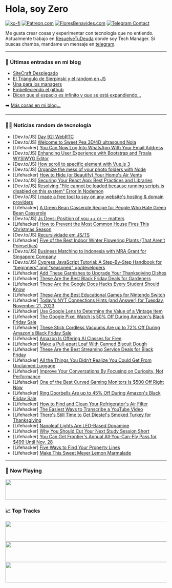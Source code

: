 # Hola, soy Zero

[![ko-fi](https://ko-fi.com/img/githubbutton_sm.svg)](https://ko-fi.com/J3J4N0LUK)
[![Patreon.com](https://img.shields.io/endpoint.svg?url=https%3A%2F%2Fshieldsio-patreon.vercel.app%2Fapi%3Fusername%3Dzerodragon%26type%3Dpatrons&style=for-the-badge)](https://patreon.com/zerodragon)
[![FloresBenavides.com](https://img.shields.io/website?down_message=oops&label=MiBlog&style=for-the-badge&up_message=online&url=https%3A%2F%2Ffloresbenavides.com)](https://floresbenavides.com)
[![Telegram Contact](https://img.shields.io/badge/escr%C3%ADbeme-ZeroDragon-%2326A5E4?style=for-the-badge&logo=telegram)](https://t.me/zerodragon)

Me gusta crear cosas y experimentar con tecnología que no entiendo.
Actualmente trabajo en [ResuelveTuDeuda](http://github.com/resuelve) donde soy Tech Manager.
Si buscas chamba, mandame un mensaje en [telegram](https://t.me/zerodragon).

---

### 📕 Últimas entradas en mi blog
<!-- BLOG-POST-LIST:START -->
- [SiteCraft Desplegado](https://floresbenavides.com/sitecraft-desplegado/)
- [El Triángulo de Sierpinski y el random en JS](https://floresbenavides.com/el-triangulo-de-sierpinski-y-el-random-en-js/)
- [Una para los managers](https://floresbenavides.com/una-para-los-managers/)
- [Embelleciendo el github](https://floresbenavides.com/embelleciendo-el-github/)
- [Dicen que el espacio es infinito y que se está expandiendo…](https://floresbenavides.com/dicen-que-el-espacio-es-infinito-y-que-se-esta-expandiendo/)
<!-- BLOG-POST-LIST:END -->

➡️ [Más cosas en mi blog...](https://floresbenavides.com)

---

### 👨‍💻 Noticias random de tecnología
<!-- TECH-POSTS:START -->
- [Dev.to/JS] [Day 92: WebRTC](https://dev.to/dhrn/day-92-webrtc-276)
- [Dev.to/JS] [Welcome to Sweet Pea 3D/4D ultrasound Nola](https://dev.to/sweetpea3d4d/welcome-to-sweet-pea-3d4d-ultrasound-nola-54c7)
- [Lifehacker] [You Can Now Log Into WhatsApp With Your Email Address](https://lifehacker.com/tech/log-into-whatsapp-with-email-address)
- [Dev.to/JS] [Enhancing User Experience with Bootstrap and Froala WYSIWYG Editor](https://dev.to/ideradevtools/enhancing-user-experience-with-bootstrap-and-froala-wysiwyg-editor-2k2o)
- [Dev.to/JS] [How scroll to specific element with Vue.js 3](https://dev.to/caio2k/how-scroll-to-specific-element-with-vuejs-3-lb3)
- [Dev.to/JS] [Organize the mess of your photo folders with Node](https://dev.to/alagrede/organize-the-mess-of-your-photo-folders-with-node-2l19)
- [Lifehacker] [How to Hide &lpar;or Beautify&rpar; Your Home&#39;s Air Vents](https://lifehacker.com/home/hide-air-vents)
- [Dev.to/JS] [Securing Your React App: Best Practices and Libraries](https://dev.to/abhaysinghr1/securing-your-react-app-best-practices-and-libraries-41ca)
- [Dev.to/JS] [Resolving &quot;File cannot be loaded because running scripts is disabled on this system&quot; Error in Nodemon](https://dev.to/arhamrumi/resolving-file-cannot-be-loaded-error-in-nodemon-1j7a)
- [Dev.to/JS] [I made a free tool to spy on any website&#39;s hosting &amp; domain providers](https://dev.to/souviktests/i-made-a-free-tool-to-spy-on-any-websites-hosting-domain-providers-3bn3)
- [Lifehacker] [A Green Bean Casserole Recipe for People Who Hate Green Bean Casserole](https://lifehacker.com/food-drink/from-scratch-green-bean-casserole-recipe)
- [Dev.to/JS] [Js Devs: Position of you ++ or — matters](https://dev.to/chocoscoding/js-devs-position-of-you-or-matters-4a49)
- [Lifehacker] [How to Prevent the Most Common House Fires This Christmas Season](https://lifehacker.com/home/prevent-christmas-fires)
- [Dev.to/JS] [Recursividade em JS/TS](https://dev.to/pedr0d1as/recursividade-em-jsts-18mo)
- [Lifehacker] [Five of the Best Indoor Winter Flowering Plants &lpar;That Aren’t Poinsettias&rpar;](https://lifehacker.com/home/best-indoor-winter-flowering-plants)
- [Dev.to/JS] [Business Matching to Indonesia with MRA Grant for Singapore Company](https://dev.to/mragrant/business-matching-to-indonesia-with-mra-grant-for-singapore-company-518)
- [Dev.to/JS] [Cypress JavaScript Tutorial: A Step-By-Step Handbook for &quot;beginners&quot; and &quot;seasoned&quot; qa/developers](https://dev.to/kailashpathak7/cypress-javascript-tutorial-a-step-by-step-handbook-for-beginners-and-seasoned-qadevelopers-4alg)
- [Lifehacker] [Add These Garnishes to Upgrade Your Thanksgiving Dishes](https://lifehacker.com/food-drink/thanksgiving-garnishes)
- [Lifehacker] [These Are the Best Black Friday Deals for Gardeners](https://lifehacker.com/home/black-friday-gardening-deals)
- [Lifehacker] [These Are the Google Docs Hacks Every Student Should Know](https://lifehacker.com/family/google-docs-hacks-for-students)
- [Lifehacker] [These Are the Best Educational Games for Nintendo Switch](https://lifehacker.com/entertainment/the-best-educational-games-for-nintendo-switch)
- [Lifehacker] [Today&#39;s NYT Connections Hints &lpar;and Answer&rpar; for Tuesday, November 21, 2023](https://lifehacker.com/entertainment/nyt-connections-answer-today-november-21-2023)
- [Lifehacker] [Use Google Lens to Determine the Value of a Vintage Item](https://lifehacker.com/home/google-lens-vintage-items)
- [Lifehacker] [The Google Pixel Watch Is 50% Off During Amazon&#39;s Black Friday Sale](https://lifehacker.com/tech/google-pixel-watch-amazon-black-friday-sale)
- [Lifehacker] [These Stick Cordless Vacuums Are up to 72% Off During Amazon&#39;s Black Friday Sale](https://lifehacker.com/home/stick-cordless-vacuums-black-friday-sale-amazon)
- [Lifehacker] [Amazon Is Offering AI Classes for Free](https://lifehacker.com/tech/amazon-offering-ai-classes-for-free)
- [Lifehacker] [Make a Pull-apart Loaf With Canned Biscuit Dough](https://lifehacker.com/food-drink/pillsbury-pull-apart-loaf-with-canned-biscuit-dough)
- [Lifehacker] [These Are the Best Streaming Service Deals for Black Friday](https://lifehacker.com/entertainment/best-black-friday-streaming-service-deals)
- [Lifehacker] [All the Things You Didn’t Realize You Could Get From Unclaimed Luggage](https://lifehacker.com/money/everything-you-didnt-know-you-can-buy-from-unclained-luggage)
- [Lifehacker] [Improve Your Conversations By Focusing on Curiosity, Not Performance](https://lifehacker.com/health/make-better-small-talk)
- [Lifehacker] [One of the Best Curved Gaming Monitors Is $500 Off Right Now](https://lifehacker.com/tech/samsung-g8-curved-gaming-monitor-sale-black-friday)
- [Lifehacker] [Ring Doorbells Are up to 45% Off During Amazon&#39;s Black Friday Sale](https://lifehacker.com/tech/amazon-ring-doorbell-black-friday-deals)
- [Lifehacker] [How to Find and Clean Your Refrigerator&#39;s Air Filter](https://lifehacker.com/home/clean-refrigerator-air-filter)
- [Lifehacker] [The Easiest Ways to Transcribe a YouTube Video](https://lifehacker.com/tech/how-to-transcribe-youtube-videos)
- [Lifehacker] [There&#39;s Still Time to Get Diestel&#39;s Smoked Turkey for Thanksgiving](https://lifehacker.com/food-drink/diestels-smoked-turkey-thanksgiving)
- [Lifehacker] [Nanoleaf Lights Are LED-Based Dopamine](https://lifehacker.com/tech/nanoleaf-smart-lights)
- [Lifehacker] [Why You Should Cut Your Next Study Session Short](https://lifehacker.com/family/use-the-zeigarnik-effect-for-better-recall-while-studying)
- [Lifehacker] [You Can Get Frontier&#39;s Annual All-You-Can-Fly Pass for $499 Until Nov. 28](https://lifehacker.com/travel/frontiers-annual-all-you-can-fly-pass-deal)
- [Lifehacker] [Five Ways to Find Your Property Lines](https://lifehacker.com/home/find-property-lines)
- [Lifehacker] [Make This Sweet Meyer Lemon Marmalade](https://lifehacker.com/food-drink/sweet-meyer-lemon-marmalade-recipe)<!-- TECH-POSTS:END -->

---

### 🎵 Now Playing
<a href="https://spotify-now-playing-dun.vercel.app/now-playing?open"><img src="https://spotify-now-playing-dun.vercel.app/now-playing" width="540" height="64"></a>

### 📈 Top Tracks
<a href="https://spotify-now-playing-dun.vercel.app/top-tracks?i=1&open"><img src="https://spotify-now-playing-dun.vercel.app/top-tracks?i=1" width="540" height="64"></a>
<a href="https://spotify-now-playing-dun.vercel.app/top-tracks?i=2&open"><img src="https://spotify-now-playing-dun.vercel.app/top-tracks?i=2" width="540" height="64"></a>
<a href="https://spotify-now-playing-dun.vercel.app/top-tracks?i=3&open"><img src="https://spotify-now-playing-dun.vercel.app/top-tracks?i=3" width="540" height="64"></a>
